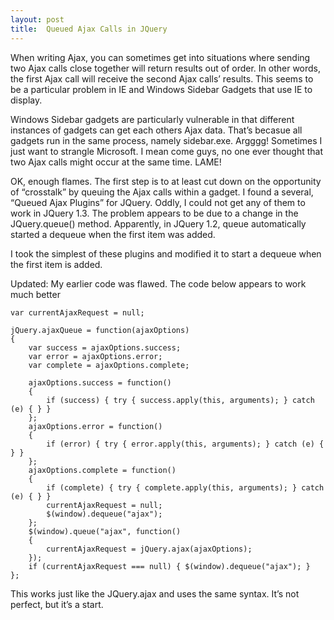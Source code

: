 ```yaml
---
layout: post
title:  Queued Ajax Calls in JQuery
---
```

When writing Ajax, you can sometimes get into situations where sending two Ajax calls close together will return results out of order. In other words, the first Ajax call will receive the second Ajax calls’ results. This seems to be a particular problem in IE and Windows Sidebar Gadgets that use IE to display.

Windows Sidebar gadgets are particularly vulnerable in that different instances of gadgets can get each others Ajax data. That’s becasue all gadgets run in the same process, namely sidebar.exe. Argggg! Sometimes I just want to strangle Microsoft. I mean come guys, no one ever thought that two Ajax calls might occur at the same time. LAME!

OK, enough flames. The first step is to at least cut down on the opportunity of “crosstalk” by queuing the Ajax calls within a gadget. I found a several, “Queued Ajax Plugins” for JQuery. Oddly, I could not get any of them to work in JQuery 1.3. The problem appears to be due to a change in the JQuery.queue() method. Apparently, in JQuery 1.2, queue automatically started a dequeue when the first item was added.

I took the simplest of these plugins and modified it to start a dequeue when the first item is added.

Updated: My earlier code was flawed. The code below appears to work much better
    
    var currentAjaxRequest = null;  
      
    jQuery.ajaxQueue = function(ajaxOptions)  
    {  
        var success = ajaxOptions.success;  
        var error = ajaxOptions.error;  
        var complete = ajaxOptions.complete;  
      
        ajaxOptions.success = function()  
        {  
            if (success) { try { success.apply(this, arguments); } catch (e) { } }  
        };  
        ajaxOptions.error = function()  
        {  
            if (error) { try { error.apply(this, arguments); } catch (e) { } }  
        };  
        ajaxOptions.complete = function()  
        {  
            if (complete) { try { complete.apply(this, arguments); } catch (e) { } }  
            currentAjaxRequest = null;  
            $(window).dequeue("ajax");  
        };  
        $(window).queue("ajax", function()  
        {  
            currentAjaxRequest = jQuery.ajax(ajaxOptions);  
        });  
        if (currentAjaxRequest === null) { $(window).dequeue("ajax"); }  
    };  
    

  


  


This works just like the JQuery.ajax and uses the same syntax. It’s not perfect, but it’s a start.
